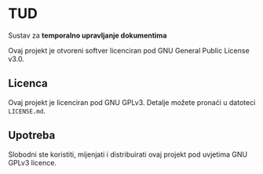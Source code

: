 # TUD

Sustav za **temporalno upravljanje dokumentima**

Ovaj projekt je otvoreni softver licenciran pod GNU General Public License v3.0.

## Licenca

Ovaj projekt je licenciran pod GNU GPLv3. Detalje možete pronaći u datoteci `LICENSE.md`.

## Upotreba

Slobodni ste koristiti, mijenjati i distribuirati ovaj projekt pod uvjetima GNU GPLv3 licence.

